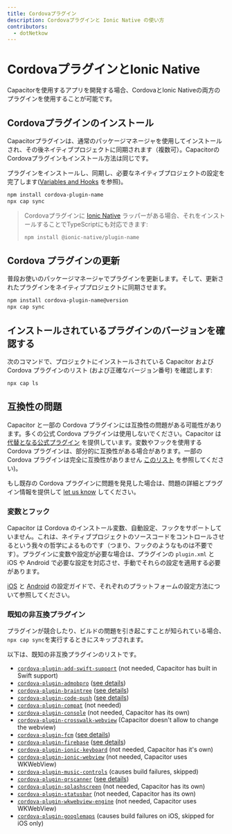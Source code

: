 ```yaml
---
title: Cordovaプラグイン
description: Cordovaプラグインと Ionic Native の使い方
contributors:
  - dotNetkow
---
```


# CordovaプラグインとIonic Native

Capacitorを使用するアプリを開発する場合、CordovaとIonic Nativeの両方のプラグインを使用することが可能です。

## Cordovaプラグインのインストール

Capacitorプラグインは、通常のパッケージマネージャを使用してインストールされ、その後ネイティブプロジェクトに同期されます（複数可）。CapacitorのCordovaプラグインもインストール方法は同じです。

プラグインをインストールし、同期し、必要なネイティブプロジェクトの設定を完了します([Variables and Hooks](/docs/plugins/cordova#variables-and-hooks) を参照)。

```bash
npm install cordova-plugin-name
npx cap sync
```

> Cordovaプラグインに [Ionic Native](https://ionicframework.com/docs/native) ラッパーがある場合、それをインストールすることでTypeScriptにも対応できます:
>
> ```bash
> npm install @ionic-native/plugin-name
> ```

## Cordova プラグインの更新

普段お使いのパッケージマネージャでプラグインを更新します。そして、更新されたプラグインをネイティブプロジェクトに同期させます。

```bash
npm install cordova-plugin-name@version
npx cap sync
```

## インストールされているプラグインのバージョンを確認する

次のコマンドで、プロジェクトにインストールされている Capacitor および Cordova プラグインのリスト (および正確なバージョン番号) を確認します:

```bash
npx cap ls
```

## 互換性の問題

Capacitor と一部の Cordova プラグインには互換性の問題がある可能性があります。多くの公式 Cordova プラグインは使用しないでください。Capacitor は [代替となる公式プラグイン](/docs/apis) を提供しています。変数やフックを使用する Cordova プラグインは、部分的に互換性がある場合があります。一部の Cordova プラグインは完全に互換性がありません [このリスト](/docs/plugins/cordova#known-incompatible-plugins) を参照してください)。

もし既存の Cordova プラグインに問題を発見した場合は、問題の詳細とプラグイン情報を提供して [let us know](https://github.com/ionic-team/capacitor/issues/new) してください。

### 変数とフック

Capacitor は Cordova のインストール変数、自動設定、フックをサポートしていません。これは、ネイティブプロジェクトのソースコードをコントロールさせるという我々の哲学によるものです（つまり、フックのようなものは不要です）。プラグインに変数や設定が必要な場合は、プラグインの `plugin.xml` と iOS や Android で必要な設定を対応させ、手動でそれらの設定を適用する必要があります。

[iOS](/docs/ios/configuration) と [Android](/docs/android/configuration) の設定ガイドで、それぞれのプラットフォームの設定方法について参照してください。

### 既知の非互換プラグイン

プラグインが競合したり、ビルドの問題を引き起こすことが知られている場合、`npx cap sync`を実行するときにスキップされます。

以下は、既知の非互換プラグインのリストです。

- [`cordova-plugin-add-swift-support`](https://github.com/akofman/cordova-plugin-add-swift-support) (not needed, Capacitor has built in Swift support)
- [`cordova-plugin-admobpro`](https://github.com/floatinghotpot/cordova-admob-pro) ([see details](https://github.com/ionic-team/capacitor/issues/1101))
- [`cordova-plugin-braintree`](https://github.com/Taracque/cordova-plugin-braintree) ([see details](https://github.com/ionic-team/capacitor/issues/1415))
- [`cordova-plugin-code-push`](https://github.com/microsoft/code-push) ([see details](https://github.com/microsoft/code-push/issues/615))
- [`cordova-plugin-compat`](https://github.com/apache/cordova-plugin-compat) (not needed)
- [`cordova-plugin-console`](https://github.com/apache/cordova-plugin-console) (not needed, Capacitor has its own)
- [`cordova-plugin-crosswalk-webview`](https://github.com/crosswalk-project/cordova-plugin-crosswalk-webview) (Capacitor doesn't allow to change the webview)
- [`cordova-plugin-fcm`](https://github.com/fechanique/cordova-plugin-fcm) ([see details](https://github.com/ionic-team/capacitor/issues/584))
- [`cordova-plugin-firebase`](https://github.com/arnesson/cordova-plugin-firebase) ([see details](https://github.com/ionic-team/capacitor/issues/815))
- [`cordova-plugin-ionic-keyboard`](https://github.com/ionic-team/cordova-plugin-ionic-keyboard) (not needed, Capacitor has it's own)
- [`cordova-plugin-ionic-webview`](https://github.com/ionic-team/cordova-plugin-ionic-webview) (not needed, Capacitor uses WKWebView)
- [`cordova-plugin-music-controls`](https://github.com/homerours/cordova-music-controls-plugin) (causes build failures, skipped)
- [`cordova-plugin-qrscanner`](https://github.com/bitpay/cordova-plugin-qrscanner) ([see details](https://github.com/ionic-team/capacitor/issues/1213))
- [`cordova-plugin-splashscreen`](https://github.com/apache/cordova-plugin-splashscreen) (not needed, Capacitor has its own)
- [`cordova-plugin-statusbar`](https://github.com/apache/cordova-plugin-statusbar) (not needed, Capacitor has its own)
- [`cordova-plugin-wkwebview-engine`](https://github.com/apache/cordova-plugin-wkwebview-engine) (not needed, Capacitor uses WKWebView)
- [`cordova-plugin-googlemaps`](https://github.com/mapsplugin/cordova-plugin-googlemaps) (causes build failures on iOS, skipped for iOS only)
